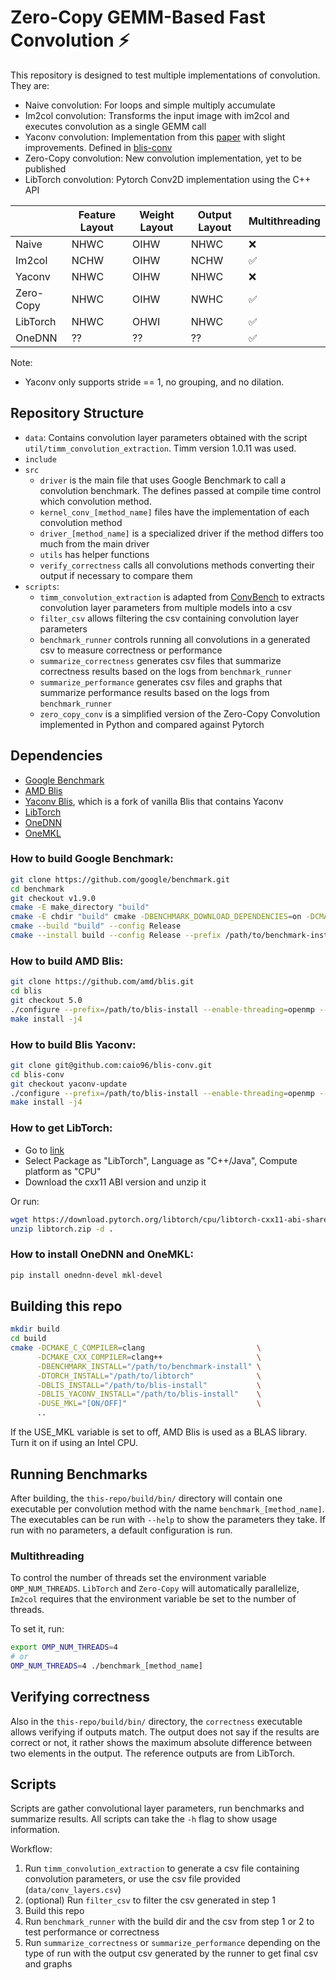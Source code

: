 # Zero-Copy GEMM-Based Fast Convolution :zap:

This repository is designed to test multiple implementations of convolution. They are:

- Naive convolution: For loops and simple multiply accumulate
- Im2col convolution: Transforms the input image with im2col and executes convolution as a single GEMM call
- Yaconv convolution: Implementation from this [paper](https://dl.acm.org/doi/10.1145/3570305) with slight improvements. Defined in [blis-conv](https://github.com/caio96/blis-conv)
- Zero-Copy convolution: New convolution implementation, yet to be published
- LibTorch convolution: Pytorch Conv2D implementation using the C++ API

|           | Feature Layout | Weight Layout | Output Layout | Multithreading     |
| --------- | -------------- | ------------- | ------------- | ------------------ |
| Naive     | NHWC           | OIHW          | NHWC          | :x:                |
| Im2col    | NCHW           | OIHW          | NCHW          | :white_check_mark: |
| Yaconv    | NHWC           | OIHW          | NHWC          | :x:                |
| Zero-Copy | NHWC           | OIHW          | NWHC          | :white_check_mark: |
| LibTorch  | NHWC           | OHWI          | NHWC          | :white_check_mark: |
| OneDNN    | ??             | ??            | ??            | :white_check_mark: |

Note:

- Yaconv only supports stride == 1, no grouping, and no dilation.

## Repository Structure

- `data`: Contains convolution layer parameters obtained with the script `util/timm_convolution_extraction`. Timm version 1.0.11 was used.
- `include`
- `src`
  - `driver` is the main file that uses Google Benchmark to call a convolution benchmark. The defines passed at compile time control which convolution method.
  - `kernel_conv_[method_name]` files have the implementation of each convolution method
  - `driver_[method_name]` is a specialized driver if the method differs too much from the main driver
  - `utils` has helper functions
  - `verify_correctness` calls all convolutions methods converting their output if necessary to compare them
- `scripts`:
  - `timm_convolution_extraction` is adapted from [ConvBench](https://github.com/LucasFernando-aes/ConvBench/) to extracts convolution layer parameters from multiple models into a csv
  - `filter_csv` allows filtering the csv containing convolution layer parameters
  - `benchmark_runner` controls running all convolutions in a generated csv to measure correctness or performance
  - `summarize_correctness` generates csv files that summarize correctness results based on the logs from `benchmark_runner`
  - `summarize_performance` generates csv files and graphs that summarize performance results based on the logs from `benchmark_runner`
  - `zero_copy_conv` is a simplified version of the Zero-Copy Convolution implemented in Python and compared against Pytorch

## Dependencies

- [Google Benchmark](https://github.com/google/benchmark)
- [AMD Blis](https://github.com/amd/blis)
- [Yaconv Blis](https://github.com/caio96/blis-conv), which is a fork of vanilla Blis that contains Yaconv
- [LibTorch](https://pytorch.org/cppdocs/installing.html)
- [OneDNN](https://www.intel.com/content/www/us/en/developer/tools/oneapi/onednn.html)
- [OneMKL](https://www.intel.com/content/www/us/en/developer/tools/oneapi/onemkl.html)

### How to build Google Benchmark:

```sh
git clone https://github.com/google/benchmark.git
cd benchmark
git checkout v1.9.0
cmake -E make_directory "build"
cmake -E chdir "build" cmake -DBENCHMARK_DOWNLOAD_DEPENDENCIES=on -DCMAKE_BUILD_TYPE=Release ../
cmake --build "build" --config Release
cmake --install build --config Release --prefix /path/to/benchmark-install
```

### How to build AMD Blis:
```sh
git clone https://github.com/amd/blis.git
cd blis
git checkout 5.0
./configure --prefix=/path/to/blis-install --enable-threading=openmp --enable-cblas auto
make install -j4
```

### How to build Blis Yaconv:

```sh
git clone git@github.com:caio96/blis-conv.git
cd blis-conv
git checkout yaconv-update
./configure --prefix=/path/to/blis-install --enable-threading=openmp --enable-cblas -a yaconv auto
make install -j4
```

### How to get LibTorch:

- Go to [link](https://pytorch.org/get-started/locally/)
- Select Package as "LibTorch", Language as "C++/Java", Compute platform as "CPU"
- Download the cxx11 ABI version and unzip it

Or run:

```sh
wget https://download.pytorch.org/libtorch/cpu/libtorch-cxx11-abi-shared-with-deps-2.5.1%2Bcpu.zip -O libtorch.zip
unzip libtorch.zip -d .
```

### How to install OneDNN and OneMKL:

```sh
pip install onednn-devel mkl-devel
```

## Building this repo

```sh
mkdir build
cd build
cmake -DCMAKE_C_COMPILER=clang                         \
      -DCMAKE_CXX_COMPILER=clang++                     \
      -DBENCHMARK_INSTALL="/path/to/benchmark-install" \
      -DTORCH_INSTALL="/path/to/libtorch"              \
      -DBLIS_INSTALL="/path/to/blis-install"           \
      -DBLIS_YACONV_INSTALL="/path/to/blis-install"    \
      -DUSE_MKL="[ON/OFF]"                             \
      ..
```

If the USE_MKL variable is set to off, AMD Blis is used as a BLAS library.
Turn it on if using an Intel CPU.

## Running Benchmarks

After building, the `this-repo/build/bin/` directory will contain one executable per convolution method with the name `benchmark_[method_name]`.
The executables can be run with `--help` to show the parameters they take. If run with no parameters, a default configuration is run.

### Multithreading

To control the number of threads set the environment variable `OMP_NUM_THREADS`.
`LibTorch` and `Zero-Copy` will automatically parallelize, `Im2col` requires that the environment variable be set to the number of threads.

To set it, run:

```sh
export OMP_NUM_THREADS=4
# or
OMP_NUM_THREADS=4 ./benchmark_[method_name]
```

## Verifying correctness

Also in the `this-repo/build/bin/` directory, the `correctness` executable allows verifying if outputs match.
The output does not say if the results are correct or not, it rather shows the maximum absolute difference between two elements in the output.
The reference outputs are from LibTorch.

## Scripts

Scripts are gather convolutional layer parameters, run benchmarks and summarize results.
All scripts can take the `-h` flag to show usage information.

Workflow:

1.  Run `timm_convolution_extraction` to generate a csv file containing convolution parameters, or use the csv file provided (`data/conv_layers.csv`)
2.  (optional) Run `filter_csv` to filter the csv generated in step 1
3.  Build this repo
4.  Run `benchmark_runner` with the build dir and the csv from step 1 or 2 to test performance or correctness
5.  Run `summarize_correctness` or `summarize_performance` depending on the type of run with the output csv generated by the runner to get final csv and graphs
